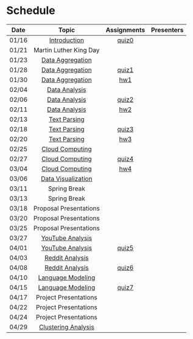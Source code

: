 Schedule
=====

| Date | Topic | Assignments | Presenters |
|:-:|:-:|:-:|---|
|01/16| [Introduction](syllabus.md) | [quiz0](../assignments/quiz0) | |
|01/21| Martin Luther King Day | | |
|01/23| [Data Aggregation](data_aggregation) | |
|01/28| [Data Aggregation](data_aggregation) | [quiz1](../assignments/quiz1) | |
|01/30| [Data Aggregation](data_aggregation) | [hw1](../assignments/hw1) | |
|02/04| [Data Analysis]() | | |
|02/06| [Data Analysis]() | [quiz2](../assignments/quiz2) | |
|02/11| [Data Analysis]() | [hw2](../homework/hw2) | |
|02/13| [Text Parsing]() | | |
|02/18| [Text Parsing]() | [quiz3](../assignments/quiz3) | |
|02/20| [Text Parsing]() | [hw3](../homework/hw3) | |
|02/25| [Cloud Computing]() |  | |
|02/27| [Cloud Computing]() | [quiz4](../assignments/quiz4) | |
|03/04| [Cloud Computing]() | [hw4](../homework/hw4) | |
|03/06| [Data Visualization]() | | |
|03/11| Spring Break | | |
|03/13| Spring Break | | |
|03/18| Proposal Presentations | | |
|03/20| Proposal Presentations | | |
|03/25| Proposal Presentations | | |
|03/27| [YouTube Analysis]() | | |
|04/01| [YouTube Analysis]() | [quiz5](../assignments/quiz5) | |
|04/03| [Reddit Analysis]() | | |
|04/08| [Reddit Analysis]() | [quiz6](../assignments/quiz6) | |
|04/10| [Language Modeling]() | | |
|04/15| [Language Modeling]() | [quiz7](../assignments/quiz7) | |
|04/17| Project Presentations | | |
|04/22| Project Presentations | | |
|04/24| Project Presentations | | |
|04/29| [Clustering Analysis]() | | |


<!--|03/25| [Phrase Structure Grammar](https://www.slideshare.net/jchoi7s/cs571-phrase-structure-grammar) | | |
|03/27| [Tree Adjoining Grammar](https://www.slideshare.net/jchoi7s/cs571-tree-adjoinixng-grammar) | | |
|04/01| [Combinatory Categorial Grammar](https://www.slideshare.net/jchoi7s/cs571-combinatory-categorial-grammar) | | |
|04/03| [Meaning Representations](http://mathcs.emory.edu/~choi/courses/cs571/slides/) | | |
|04/08| [Meaning Representations](http://mathcs.emory.edu/~choi/courses/cs571/slides/) | | |
-->




